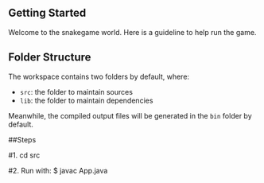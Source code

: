 ## Getting Started

Welcome to the snakegame world. Here is a guideline to help run the game. 

## Folder Structure

The workspace contains two folders by default, where:

- `src`: the folder to maintain sources
- `lib`: the folder to maintain dependencies

Meanwhile, the compiled output files will be generated in the `bin` folder by default.


##Steps

#1. cd src

#2. Run with: $ javac App.java


